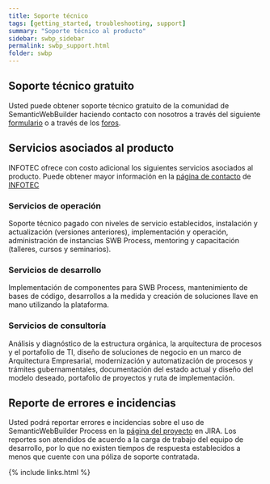 ```yaml
---
title: Soporte técnico
tags: [getting_started, troubleshooting, support]
summary: "Soporte técnico al producto"
sidebar: swbp_sidebar
permalink: swbp_support.html
folder: swbp
---
```


## Soporte técnico gratuito
Usted puede obtener soporte técnico gratuito de la comunidad de SemanticWebBuilder haciendo contacto con nosotros a través del siguiente [formulario](http://www.semanticwebbuilder.org.mx/es_mx/swb/Contacto) o a través de los [foros](http://www.semanticwebbuilder.org.mx/swb/swb/Foro).

## Servicios asociados al producto
INFOTEC ofrece con costo adicional los siguientes servicios asociados al producto. Puede obtener mayor información en la [página de contacto](https://www.infotec.mx/es_mx/infotec/Contacto) de [INFOTEC](https://www.infotec.mx)

### Servicios de operación
Soporte técnico pagado con niveles de servicio establecidos, instalación y actualización (versiones anteriores), implementación y operación, administración de instancias SWB Process, mentoring y capacitación (talleres, cursos y seminarios).

### Servicios de desarrollo
Implementación de componentes para SWB Process, mantenimiento de bases de código, desarrollos a la medida y creación de soluciones llave en mano utilizando la plataforma.

### Servicios de consultoría
Análisis y diagnóstico de la estructura orgánica, la arquitectura de procesos y el portafolio de TI, diseño de soluciones de negocio en un marco de Arquitectura Empresarial, modernización y automatización de procesos y trámites gubernamentales, documentación del estado actual y diseño del modelo deseado, portafolio de proyectos y ruta de implementación.

## Reporte de errores e incidencias
Usted podrá reportar errores e incidencias sobre el uso de SemanticWebBuilder Process en la [página del proyecto](https://kenai.com/jira/browse/SEMANTICWEBPROCESS/) en JIRA. Los reportes son atendidos de acuerdo a la carga de trabajo del equipo de desarrollo, por lo que no existen tiempos de respuesta establecidos a menos que cuente con una póliza de soporte contratada.

{% include links.html %}

